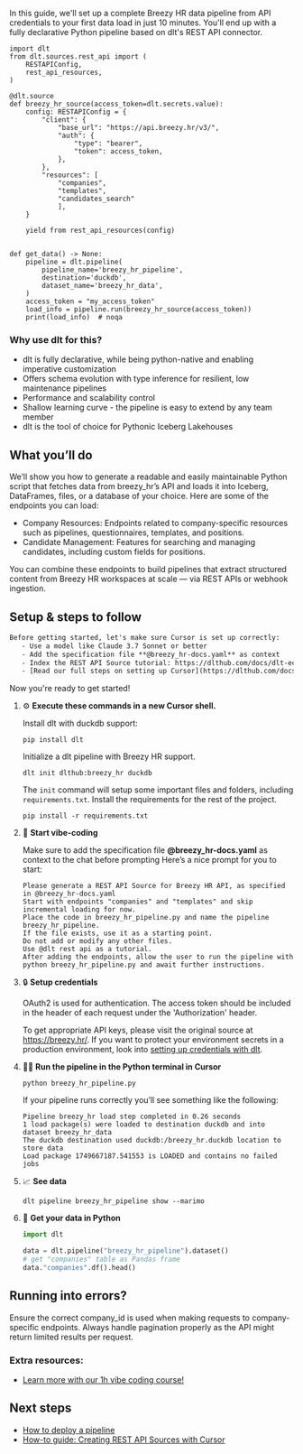 In this guide, we'll set up a complete Breezy HR data pipeline from API credentials to your first data load in just 10 minutes. You'll end up with a fully declarative Python pipeline based on dlt's REST API connector.

```python-outcome
import dlt
from dlt.sources.rest_api import (
    RESTAPIConfig,
    rest_api_resources,
)

@dlt.source
def breezy_hr_source(access_token=dlt.secrets.value):
    config: RESTAPIConfig = {
        "client": {
            "base_url": "https://api.breezy.hr/v3/",
            "auth": {
                "type": "bearer",
                "token": access_token,
            },
        },
        "resources": [
            "companies",
            "templates",
            "candidates_search"
            ],
    }

    yield from rest_api_resources(config)


def get_data() -> None:
    pipeline = dlt.pipeline(
        pipeline_name='breezy_hr_pipeline',
        destination='duckdb',
        dataset_name='breezy_hr_data', 
    )
    access_token = "my_access_token"
    load_info = pipeline.run(breezy_hr_source(access_token))
    print(load_info)  # noqa
```

### Why use dlt for this?

- dlt is fully declarative, while being python-native and enabling imperative customization
- Offers schema evolution with type inference for resilient, low maintenance pipelines
- Performance and scalability control
- Shallow learning curve - the pipeline is easy to extend by any team member
- dlt is the tool of choice for Pythonic Iceberg Lakehouses

## What you’ll do

We’ll show you how to generate a readable and easily maintainable Python script that fetches data from breezy_hr’s API and loads it into Iceberg, DataFrames, files, or a database of your choice. Here are some of the endpoints you can load:

- Company Resources: Endpoints related to company-specific resources such as pipelines, questionnaires, templates, and positions.
- Candidate Management: Features for searching and managing candidates, including custom fields for positions.

You can combine these endpoints to build pipelines that extract structured content from Breezy HR workspaces at scale — via REST APIs or webhook ingestion.

## Setup & steps to follow

```default
Before getting started, let's make sure Cursor is set up correctly:
   - Use a model like Claude 3.7 Sonnet or better
   - Add the specification file **@breezy_hr-docs.yaml** as context
   - Index the REST API Source tutorial: https://dlthub.com/docs/dlt-ecosystem/verified-sources/rest_api/ and add it to context as **@dlt rest api**
   - [Read our full steps on setting up Cursor](https://dlthub.com/docs/dlt-ecosystem/llm-tooling/cursor-restapi#23-configuring-cursor-with-documentation)
```

Now you're ready to get started! 

1. ⚙️ **Execute these commands in a new Cursor shell.**
    
    Install dlt with duckdb support:
    ```shell
    pip install dlt
    ```

    Initialize a dlt pipeline with Breezy HR support.
    ```shell
    dlt init dlthub:breezy_hr duckdb
    ```

    The `init` command will setup some important files and folders, including `requirements.txt`. Install the requirements for the rest of the project.
    ```shell
    pip install -r requirements.txt
    ```
    
2. 🤠 **Start vibe-coding**
    
    Make sure to add the specification file **@breezy_hr-docs.yaml** as context to the chat before prompting
    Here’s a nice prompt for you to start: 
    
    ```prompt
    Please generate a REST API Source for Breezy HR API, as specified in @breezy_hr-docs.yaml 
    Start with endpoints "companies" and "templates" and skip incremental loading for now. 
    Place the code in breezy_hr_pipeline.py and name the pipeline breezy_hr_pipeline. 
    If the file exists, use it as a starting point. 
    Do not add or modify any other files. 
    Use @dlt rest api as a tutorial. 
    After adding the endpoints, allow the user to run the pipeline with python breezy_hr_pipeline.py and await further instructions.
    ```

    
3. 🔒 **Setup credentials** 
    
    OAuth2 is used for authentication. The access token should be included in the header of each request under the 'Authorization' header.
    
    To get appropriate API keys, please visit the original source at https://breezy.hr/.
    If you want to protect your environment secrets in a production environment, look into [setting up credentials with dlt](https://dlthub.com/docs/walkthroughs/add_credentials).
    
4. 🏃‍♀️ **Run the pipeline in the Python terminal in Cursor**
    
    ```shell
    python breezy_hr_pipeline.py
    ```
    
    If your pipeline runs correctly you’ll see something like the following:
    
    ```shell
    Pipeline breezy_hr load step completed in 0.26 seconds
    1 load package(s) were loaded to destination duckdb and into dataset breezy_hr_data
    The duckdb destination used duckdb:/breezy_hr.duckdb location to store data
    Load package 1749667187.541553 is LOADED and contains no failed jobs
    ```
    
5. 📈 **See data**
    
    ```shell
    dlt pipeline breezy_hr_pipeline show --marimo
    ```
    
6. 🐍 **Get your data in Python**
    
    ```python
    import dlt

   data = dlt.pipeline("breezy_hr_pipeline").dataset()
   # get "companies" table as Pandas frame
   data."companies".df().head()
    ```

## Running into errors?

Ensure the correct company_id is used when making requests to company-specific endpoints. Always handle pagination properly as the API might return limited results per request.

### Extra resources:

- [Learn more with our 1h vibe coding course!](https://www.youtube.com/watch?v=GGid70rnJuM)

## Next steps

- [How to deploy a pipeline](https://dlthub.com/docs/walkthroughs/deploy-a-pipeline)
- [How-to guide: Creating REST API Sources with Cursor](https://dlthub.com/docs/dlt-ecosystem/llm-tooling/cursor-restapi)